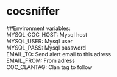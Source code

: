 # cocsniffer

##Environment variables:  
	MYSQL_COC_HOST: Mysql host  
	MYSQL_USER: Mysql user  
	MYSQL_PASS: Mysql password  
	EMAIL_TO: Send alert email to this adress  
	EMAIL_FROM: From adress  
	COC_CLANTAG: Clan tag to follow 

